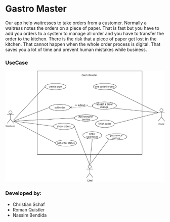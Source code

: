 # Gastro Master

Our app help waitresses to take orders from a customer.
Normally a waitress notes the orders on a piece of paper.
That is fast but you have to add you orders to a system to manage all
order and you have to transfer the order to the kitchen. There is the
risk that a piece of paper get lost in the kitchen. That cannot happen
when the whole order process is digital. That saves you a lot of time
and prevent human mistakes while business.


### UseCase
![Alt](https://github.com/rquistler/GastroMaster/blob/dev/UseCase.png?raw=true)
### Developed by:
* Christian Schaf
* Roman Quistler
* Nassim Bendida